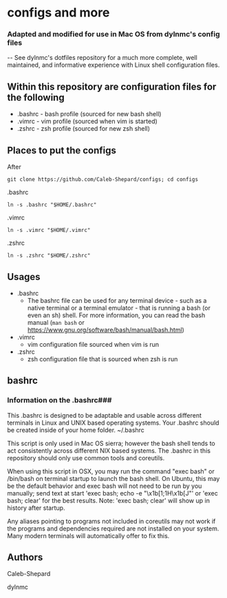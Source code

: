 # configs and more #
### Adapted and modified for use in Mac OS from dylnmc's config files ###
-- See dylnmc's dotfiles repository for a much more complete, well maintained, and informative experience with Linux shell  configuration files. 

## Within this repository are configuration files for the following ##
- .bashrc              - bash profile (sourced for new bash shell)
- .vimrc               - vim profile (sourced when vim is started)
- .zshrc               - zsh profile (sourced for new zsh shell)

## Places to put the configs ##
After
```
git clone https://github.com/Caleb-Shepard/configs; cd configs
```
.bashrc
```
ln -s .bashrc "$HOME/.bashrc"
```
.vimrc
```
ln -s .vimrc "$HOME/.vimrc"
```
.zshrc
```
ln -s .zshrc "$HOME/.zshrc"
```

## Usages ##
- .bashrc
  * The bashrc file can be used for any terminal device - such as a native terminal or a terminal emulator - that is running a bash (or even an sh) shell. For more information, you can read the bash manual (`man bash` or https://www.gnu.org/software/bash/manual/bash.html)
- .vimrc
    * vim configuration file sourced when vim is run
- .zshrc
    * zsh configuration file that is sourced when zsh is run

## bashrc ##
### Information on the .bashrc###
This .bashrc is designed to be adaptable and usable across different terminals in Linux and UNIX based operating systems.
Your .bashrc should be created inside of your home folder.
  ~/.bashrc

This script is only used in Mac OS sierra; however the bash shell tends to act consistently across different NIX based systems. The .bashrc in this repository should only use common tools and coreutils.

When using this script in OSX, you may run the command "exec bash" or /bin/bash on terminal startup to launch the bash shell. On Ubuntu, this may be the default behavior and exec bash will not need to be run by you manually; send text at start 'exec bash; echo -e "\x1b[1;1H\x1b[J"' or 'exec bash; clear' for the best results. Note: 'exec bash; clear' will show up in history after startup.

Any aliases pointing to programs not included in coreutils may not work if the programs and dependencies required are not installed on your system. Many modern terminals will automatically offer to fix this.

## Authors ##
Caleb-Shepard

dylnmc
